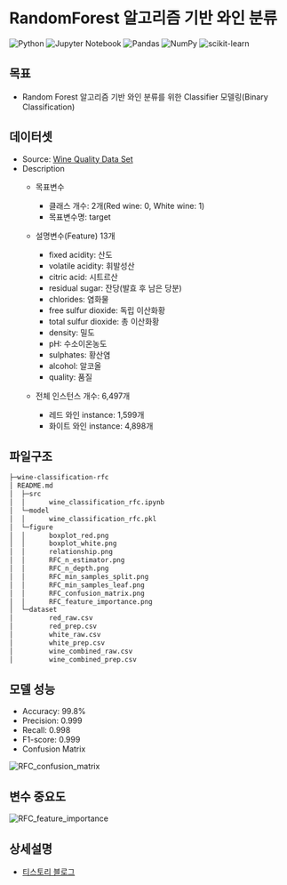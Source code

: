 # RandomForest 알고리즘 기반 와인 분류
![Python](https://img.shields.io/badge/python-3670A0?style=for-the-badge&logo=python&logoColor=ffdd54)
![Jupyter Notebook](https://img.shields.io/badge/jupyter-%23FA0F00.svg?style=for-the-badge&logo=jupyter&logoColor=white)
![Pandas](https://img.shields.io/badge/pandas-%23150458.svg?style=for-the-badge&logo=pandas&logoColor=white)
![NumPy](https://img.shields.io/badge/numpy-%23013243.svg?style=for-the-badge&logo=numpy&logoColor=white)
![scikit-learn](https://img.shields.io/badge/scikit--learn-%23F7931E.svg?style=for-the-badge&logo=scikit-learn&logoColor=white)

## 목표
- Random Forest 알고리즘 기반 와인 분류를 위한 Classifier 모델링(Binary Classification)

## 데이터셋
- Source: [Wine Quality Data Set](https://archive.ics.uci.edu/ml/datasets/Wine+Quality)
- Description
  - 목표변수
    - 클래스 개수: 2개(Red wine: 0, White wine: 1)
    - 목표변수명: target
  - 설명변수(Feature) 13개
    - fixed acidity: 산도
    - volatile acidity: 휘발성산
    - citric acid: 시트르산
    - residual sugar: 잔당(발효 후 남은 당분)
    - chlorides: 염화물
    - free sulfur dioxide: 독립 이산화황
    - total sulfur dioxide: 총 이산화황
    - density: 밀도
    - pH: 수소이온농도
    - sulphates: 황산염
    - alcohol: 알코올
    - quality: 품질

  - 전체 인스턴스 개수: 6,497개
    - 레드 와인 instance: 1,599개
    - 화이트 와인 instance: 4,898개

## 파일구조
``` bash
├─wine-classification-rfc
│ README.md
│  ├─src
│  │      wine_classification_rfc.ipynb
│  └─model
│  │      wine_classification_rfc.pkl
│  └─figure
│  │      boxplot_red.png
│  │      boxplot_white.png
│  │      relationship.png
│  │      RFC_n_estimator.png
│  │      RFC_n_depth.png
│  │      RFC_min_samples_split.png
│  │      RFC_min_samples_leaf.png
│  │      RFC_confusion_matrix.png
│  │      RFC_feature_importance.png
│  └─dataset
│         red_raw.csv
│         red_prep.csv
│         white_raw.csv
│         white_prep.csv
│         wine_combined_raw.csv
│         wine_combined_prep.csv
```

## 모델 성능
- Accuracy: 99.8%
- Precision: 0.999
- Recall: 0.998
- F1-score: 0.999
- Confusion Matrix

![RFC_confusion_matrix](https://user-images.githubusercontent.com/80144296/135718352-266fdeaf-8577-48b0-82df-7921993130f3.png)

## 변수 중요도
![RFC_feature_importance](https://user-images.githubusercontent.com/80144296/135718375-0f310008-7b47-4b2c-93c2-512e0d99e63a.png)

## 상세설명
- [티스토리 블로그](https://heytech.tistory.com/118)
